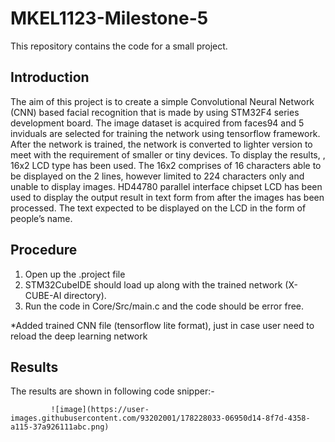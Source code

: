 # MKEL1123-Milestone-5

This repository contains the code for a small project.

## Introduction 

The aim of this project is to create a simple Convolutional Neural Network (CNN) based facial recognition that is made by using STM32F4 series development board. The image dataset is acquired from faces94 and 5 inviduals are selected for training the network using tensorflow framework. After the network is trained, the network is converted to lighter version to meet with the requirement of smaller or tiny devices. To display the results, , 16x2 LCD type has been used. The 16x2 comprises of 16 characters able to be displayed on the 2 lines, however limited to 224 characters only and unable to display images. HD44780 parallel interface chipset LCD has been used to display the output result in text form from after the images has been processed. The text expected to be displayed on the LCD in the form of people’s name.

## Procedure 

1. Open up the .project file 
2. STM32CubeIDE should load up along with the trained network (X-CUBE-AI directory).
3. Run the code in Core/Src/main.c and the code should be error free.

*Added trained CNN file (tensorflow lite format), just in case user need to reload the deep learning network

## Results 

The results are shown in following code snipper:- 


             ![image](https://user-images.githubusercontent.com/93202001/178228033-06950d14-8f7d-4358-a115-37a926111abc.png)



